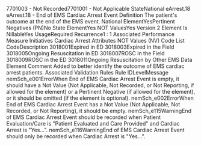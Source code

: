 

7701003 - Not Recorded7701001 - Not Applicable
StateNational
eArrest.18
eArrest.18 - End of EMS Cardiac Arrest Event
Definition
The patient's outcome at the end of the EMS event.
National ElementYesPertinent Negatives (PN)No
State ElementYes
NOT ValuesYes
Version 2 Element
Is NillableYes
UsageRequired
Recurrence1 : 1
Associated Performance Measure Initiatives
Cardiac Arrest
Attributes
NOT Values (NV)
Code List
CodeDescription
3018001Expired in ED
3018003Expired in the Field
3018005Ongoing Resuscitation in ED
3018007ROSC in the Field
3018009ROSC in the ED
3018011Ongoing Resuscitation by Other EMS
Data Element Comment
Added to better identify the outcome of EMS cardiac arrest patients.
Associated Validation Rules
Rule IDLevelMessage
nemSch_e001ErrorWhen End of EMS Cardiac Arrest Event is empty, it should have a Not Value (Not Applicable,
Not Recorded, or Not Reporting, if allowed for the element) or a Pertinent Negative (if allowed
for the element), or it should be omitted (if the element is optional).
nemSch_e002ErrorWhen End of EMS Cardiac Arrest Event has a Not Value (Not Applicable, Not Recorded, or Not
Reporting), it should be empty.
nemSch_e115WarningEnd of EMS Cardiac Arrest Event should be recorded when Patient Evaluation/Care is "Patient
Evaluated and Care Provided" and Cardiac Arrest is "Yes...".
nemSch_e116WarningEnd of EMS Cardiac Arrest Event should only be recorded when Cardiac Arrest is "Yes...".
